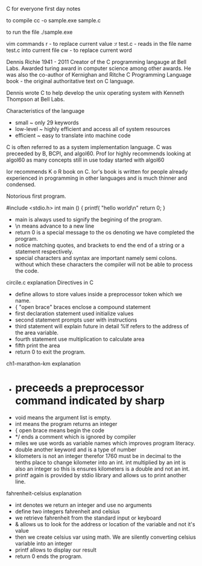 C for everyone first day notes

to compile
cc -o sample.exe sample.c

to run the file
./sample.exe

vim commands
r - to replace current value
:r test.c - reads in the file name test.c into current file 
cw - to replace current word


Dennis Richie 1941 - 2011
Creator of the C programming langauge at Bell Labs. Awarded turing award in computer science among other awards. He was also the co-author of Kernighan and Ritche C Programming Language book - the original authoritative text on C language. 

Dennis wrote C to help develop the unix operating system with Kenneth Thompson at Bell Labs. 

Characteristics of the language
- small ~ only 29 keywords
- low-level ~ highly efficient and access all of system resources
- efficient ~ easy to translate into machine code

C is often referred to as a system implementation language. C was preceeded by B, BCPI, and algol60. Prof Ior highly recommends looking at algol60 as many concepts still in use today started with algol60


Ior recommends K o R book on C. Ior's book is written for people already experienced in programming in other languages and is much thinner and condensed. 

Notorious first program. 

#include <stdio.h>
int main ()
{
  printf(
     "hello world\n"
  return 0;
}


- main is always used to signify the begining of the program.
- \n means advance to a new line
- return 0 is a special message to the os denoting we have completed the program. 
- notice matching quotes, and brackets to end the end of a string or a statement respectively.
- special characters and syntax are important namely semi colons. without which these characters the compiler will not be able to process the code. 


circile.c explanation
Directives in C
 - define allows to store values inside a preprocessor token which we name. 
 - { "open brace" braces enclose a compound statement
 - first declaration statement used initialize values
 - second statement prompts user with instructions
 - third statement will explain future in detail %lf refers to the address of the area variable. 
 - fourth statement use multiplication to calculate area
 - fifth print the area
 - return 0 to exit the program.


ch1-marathon-km explanation
 - # preceeds a  preprocessor command indicated by sharp
 - void means the argument list is empty.
 - int means the program returns an integer
 - { open brace means begin the code
 - */ ends a comment which is ignored by compiler
 - miles we use words as variable names which improves program literacy. 
 - double another keyword and is a type of number
 - kilometers is not an integer therefor 1760 must be in decimal to the tenths place to change kilometer into an int. int multiplied by an int is also an integer so this is ensures kilometers is a double and not an int. 
 - printf again is provided by stdio library and allows us to print another line.

fahrenheit-celsius explanation
 - int denotes we return an integer and use no arguments
 - define two integers fahrenheit and celsius
 - we retrieve fahrenheit from the standard input or keyboard
 - & allows us to look for the address or location of the variable and not it's value
 - then we create celsius var using math. We are silently converting celsius variable into an integer
 - printf allows to display our result
 - return 0 ends the program.  

